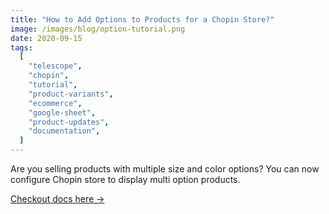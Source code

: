 ```yaml
---
title: "How to Add Options to Products for a Chopin Store?"
image: /images/blog/option-tutorial.png
date: 2020-09-15
tags:
  [
    "telescope",
    "chopin",
    "tutorial",
    "product-variants",
    "ecommerce",
    "google-sheet",
    "product-updates",
    "documentation",
  ]
---
```


Are you selling products with multiple size and color options? You can now configure Chopin store to display multi option products.

[Checkout docs here →](https://apiobuild.com/docs/docs/apps/chopin/multi-option-product-configuration/)
